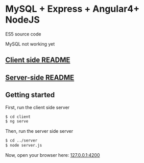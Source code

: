 # MySQL + Express + Angular4+ NodeJS

ES5 source code

MySQL not working yet

## [Client side README]('#')

## [Server-side README]('#')

## Getting started

First, run the client side server

```bash
$ cd client
$ ng serve
```

Then, run the server side server

```bash
$ cd ../server
$ node server.js
```

Now, open your browser here: [127.0.0.1:4200](http://127.0.0.1:4200)